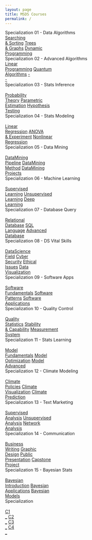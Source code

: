 ```yaml
---
layout: page
title: MSDS Courses
permalink: /
---
```


<div class="row" style="grid-template-columns: 1fr 1fr;">
  <div class="btn text">
    <div class="btn name">Specialization 01 - Data Algorithms</div>
    <div class="row" style="grid-template-columns: 1fr 1fr 1fr;">
      <a href="/02-MSDS-Courses/MSDS01/" class="btn box1">Searching<br>& Sorting</a>
      <a href="/02-MSDS-Courses/MSDS02/" class="btn box2">Trees<br>& Graphs</a>
      <a href="/02-MSDS-Courses/MSDS03/" class="btn box3">Dynamic<br>Programming</a>
    </div>
  </div>
  <div class="btn text">
    <div class="btn name">Specialization 02 - Advanced Algorithms</div>
    <div class="row" style="grid-template-columns: 1fr 1fr 1fr;">
      <a href="/02-MSDS-Courses/MSDS04/" class="btn box1">Linear<br>Programming</a>
      <a href="/02-MSDS-Courses/MSDS05/" class="btn box2">Quantum<br>Algorithms</a>
      <a href="//" class="btn empty">-<br>-</a>
    </div>
  </div>
</div>

<div class="row" style="grid-template-columns: 1fr 1fr;">
  <div class="btn spec1"><div class="btn spec2">Specialization 03 - Stats Inference</div>
  <br>
  <a href="/02-MSDS-Courses/MSDS06/" class="btn cour1">Probability<br>Theory</a>
  <a href="/02-MSDS-Courses/MSDS07/" class="btn cour2">Parametric<br>Estimation</a>
  <a href="/02-MSDS-Courses/MSDS08/" class="btn cour3">Hypothesis<br>Testing</a>
  </div>
  <div class="btn spec1"><div class="btn spec2">Specialization 04 - Stats Modeling</div>
  <br>
  <a href="/02-MSDS-Courses/MSDS09/" class="btn cour1">Linear<br>Regression</a>
  <a href="/02-MSDS-Courses/MSDS10/" class="btn cour2">ANOVA<br>& Experiment</a>
  <a href="/02-MSDS-Courses/MSDS11/" class="btn cour3">Nonlinear<br>Regression</a>
  </div>
</div>

<div class="row" style="grid-template-columns: 1fr 1fr;">
  <div class="btn spec1"><div class="btn spec2">Specialization 05 - Data Mining</div>
  <br>
  <a href="/02-MSDS-Courses/MSDS12/" class="btn cour1">DataMining<br>Pipeline</a>
  <a href="/02-MSDS-Courses/MSDS13/" class="btn cour2">DataMining<br>Method</a>
  <a href="/02-MSDS-Courses/MSDS14/" class="btn cour3">DataMining<br>Projects</a>
  </div>
  <div class="btn spec1"><div class="btn spec2">Specialization 06 - Machine Learning</div>
  <br>
  <a href="/02-MSDS-Courses/MSDS15/" class="btn cour1">Supervised<br>Learning</a>
  <a href="/02-MSDS-Courses/MSDS16/" class="btn cour2">Unsupervised<br>Learning</a>
  <a href="/02-MSDS-Courses/MSDS17/" class="btn cour3">Deep<br>Learning</a>
  </div>
</div>

<div class="row" style="grid-template-columns: 1fr 1fr;">
  <div class="btn spec1"><div class="btn spec2">Specialization 07 - Database Query</div>
  <br>
  <a href="/02-MSDS-Courses/MSDS18/" class="btn cour1">Relational<br>Database</a>
  <a href="/02-MSDS-Courses/MSDS19/" class="btn cour2">SQL<br>Language</a>
  <a href="/02-MSDS-Courses/MSDS20/" class="btn cour3">Advanced<br>Database</a>
  </div>
  <div class="btn spec1"><div class="btn spec2">Specialization 08 - DS Vital Skills</div>
  <br>
  <a href="/02-MSDS-Courses/MSDS21/" class="btn icon1">DataScience<br>Field</a>
  <a href="/02-MSDS-Courses/MSDS22/" class="btn icon2">Cyber<br>Security</a>
  <a href="/02-MSDS-Courses/MSDS23/" class="btn icon3">Ethical<br>Issues</a>
  <a href="/02-MSDS-Courses/MSDS24/" class="btn icon4">Data<br>Visualization</a>
  </div>
</div>

<div class="row" style="grid-template-columns: 1fr 1fr;">
  <div class="btn spec1"><div class="btn spec2">Specialization 09 - Software Apps</div>
  <br>
  <a href="/02-MSDS-Courses/MSDS25/" class="btn cour1">Software<br>Fundamentals</a>
  <a href="/02-MSDS-Courses/MSDS26/" class="btn cour2">Software<br>Patterns</a>
  <a href="/02-MSDS-Courses/MSDS27/" class="btn cour3">Software<br>Applications</a>
  </div>
  <div class="btn spec1"><div class="btn spec2">Specialization 10 - Quality Control</div>
  <br>
  <a href="/02-MSDS-Courses/MSDS28/" class="btn cour1">Quality<br>Statistics</a>
  <a href="/02-MSDS-Courses/MSDS29/" class="btn cour2">Stability<br>& Capability</a>
  <a href="/02-MSDS-Courses/MSDS30/" class="btn cour3">Measurement<br>System</a>
  </div>
</div>

<div class="row" style="grid-template-columns: 1fr 1fr;">
  <div class="btn spec1"><div class="btn spec2">Specialization 11 - Stats Learning</div>
  <br>
  <a href="/02-MSDS-Courses/MSDS31/" class="btn cour1">Model<br>Fundamentals</a>
  <a href="/02-MSDS-Courses/MSDS32/" class="btn cour2">Model<br>Optimization</a>
  <a href="/02-MSDS-Courses/MSDS33/" class="btn cour3">Model<br>Advanced</a>
  </div>
  <div class="btn spec1"><div class="btn spec2">Specialization 12 - Climate Modeling</div>
  <br>
  <a href="/02-MSDS-Courses/MSDS34/" class="btn cour1">Climate<br>Policies</a>
  <a href="/02-MSDS-Courses/MSDS35/" class="btn cour2">Climate<br>Visualization</a>
  <a href="/02-MSDS-Courses/MSDS36/" class="btn cour3">Climate<br>Prediction</a>
  </div>
</div>

<div class="row" style="grid-template-columns: 1fr 1fr;">
  <div class="btn spec1"><div class="btn spec2">Specialization 13 - Text Marketing</div>
  <br>
  <a href="/02-MSDS-Courses/MSDS37/" class="btn cour1">Supervised<br>Analysis</a>
  <a href="/02-MSDS-Courses/MSDS38/" class="btn cour2">Unsupervised<br>Analysis</a>
  <a href="/02-MSDS-Courses/MSDS39/" class="btn cour3">Network<br>Analysis</a>
  </div>
  <div class="btn spec1"><div class="btn spec2">Specialization 14 - Communication</div>
  <br>
  <a href="/02-MSDS-Courses/MSDS40/" class="btn icon1">Business<br>Writing</a>
  <a href="/02-MSDS-Courses/MSDS41/" class="btn icon2">Graphic<br>Design</a>
  <a href="/02-MSDS-Courses/MSDS42/" class="btn icon3">Public<br>Presentation</a>
  <a href="/02-MSDS-Courses/MSDS43/" class="btn icon4">Capstone<br>Project</a>
  </div>
</div>

<div class="row" style="grid-template-columns: 1fr 1fr;">
  <div class="btn spec1"><div class="btn spec2">Specialization 15 - Bayesian Stats</div>
  <br>
  <a href="/02-MSDS-Courses/MSDS44/" class="btn cour1">Bayesian<br>Introduction</a>
  <a href="" class="btn cour2">Bayesian<br>Applications</a>
  <a href="" class="btn cour3">Bayesian<br>Models</a>
  </div>
  <div class="btn spec1"><div class="btn spec2">Specialization</div>
  <br>
  <a href="" class="btn icon1">C1<br>_</a>
  <a href="" class="btn icon2">C2<br>_</a>
  <a href="" class="btn icon3">C3<br>_</a>
  <a href="" class="btn icon4">C4<br>_</a>
  </div>
</div>
